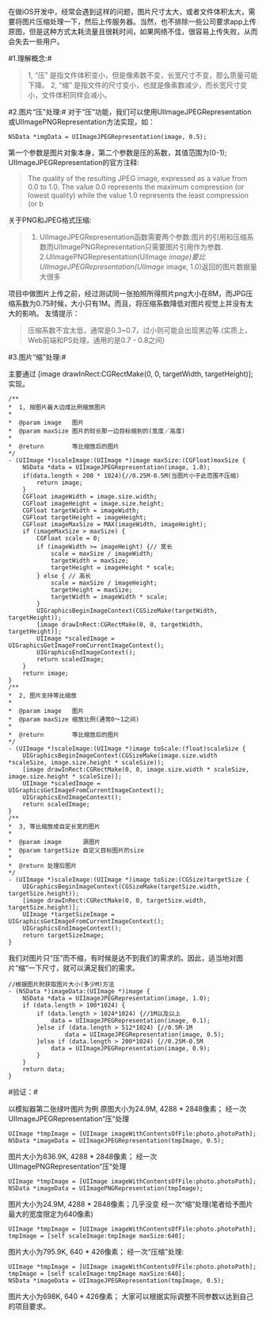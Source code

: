 在做iOS开发中，经常会遇到这样的问题，图片尺寸太大，或者文件体积太大，需要将图片压缩处理一下，然后上传服务器。当然，也不排除一些公司要求app上传原图，但是这种方式太耗流量且很耗时间，如果网络不佳，很容易上传失败，从而会失去一些用户。
  
#1.理解概念:#
> 1, “压” 是指文件体积变小，但是像素数不变，长宽尺寸不变，那么质量可能下降。
> 2, “缩” 是指文件的尺寸变小，也就是像素数减少，而长宽尺寸变小，文件体积同样会减小。

#2.图片“压”处理:#
对于“压”功能，我们可以使用UIImageJPEGRepresentation或UIImagePNGRepresentation方法实现，如：

```Object-C
NSData *imgData = UIImageJPEGRepresentation(image, 0.5);
```

第一个参数是图片对象本身，第二个参数是压的系数，其值范围为(0-1);
UIImageJPEGRepresentation的官方注释:

> The quality of the resulting JPEG image, expressed as a value from 0.0 to 1.0. The value 0.0 represents the maximum compression (or lowest quality) while the value 1.0 represents the least compression (or b

关于PNG和JPEG格式压缩:

> 1. UIImageJPEGRepresentation函数需要两个参数:图片的引用和压缩系数而UIImagePNGRepresentation只需要图片引用作为参数.
> 2.UIImagePNGRepresentation(UIImage *image)要比UIImageJPEGRepresentation(UIImage* image, 1.0)返回的图片数据量大很多

项目中做图片上传之前，经过测试同一张拍照所得照片png大小在8M，而JPG压缩系数为0.75时候，大小只有1M。而且，将压缩系数降低对图片视觉上并没有太大的影响。
友情提示：

> 压缩系数不宜太低，通常是0.3~0.7，过小则可能会出现黑边等.(实质上，Web前端和PS处理，通用的是0.7 - 0.8之间)

#3.图片“缩”处理:#

主要通过 [image drawInRect:CGRectMake(0, 0, targetWidth, targetHeight)]; 实现。

```Object-C
/**
*  1, 按图片最大边成比例缩放图片
*
*  @param image   图片
*  @param maxSize 图片的较长那一边目标缩到的(宽度／高度)
*
*  @return        等比缩放后的图片
*/
- (UIImage *)scaleImage:(UIImage *)image maxSize:(CGFloat)maxSize {
    NSData *data = UIImageJPEGRepresentation(image, 1.0);
    if(data.length < 200 * 1024){//0.25M-0.5M(当图片小于此范围不压缩)
        return image;
    }
    CGFloat imageWidth = image.size.width;
    CGFloat imageHeight = image.size.height;
    CGFloat targetWidth = imageWidth;
    CGFloat targetHeight = imageHeight;
    CGFloat imageMaxSize = MAX(imageWidth, imageHeight);
    if (imageMaxSize > maxSize) {
        CGFloat scale = 0;
        if (imageWidth >= imageHeight) {// 宽长
            scale = maxSize / imageWidth;
            targetWidth = maxSize;
            targetHeight = imageHeight * scale;
        } else { // 高长
            scale = maxSize / imageHeight;
            targetHeight = maxSize;
            targetWidth = imageWidth * scale;
        }
        UIGraphicsBeginImageContext(CGSizeMake(targetWidth, targetHeight));
        [image drawInRect:CGRectMake(0, 0, targetWidth, targetHeight)];
        UIImage *scaledImage = UIGraphicsGetImageFromCurrentImageContext();
        UIGraphicsEndImageContext();
        return scaledImage;
    }
    return image;
}
/**
*  2, 图片支持等比缩放
*
*  @param image   图片
*  @param maxSize 缩放比例(通常0～1之间)
*
*  @return        等比缩放后的图片
*/
- (UIImage *)scaleImage:(UIImage *)image toScale:(float)scaleSize {
    UIGraphicsBeginImageContext(CGSizeMake(image.size.width *scaleSize, image.size.height * scaleSize));
    [image drawInRect:CGRectMake(0, 0, image.size.width * scaleSize, image.size.height * scaleSize)];
    UIImage *scaledImage = UIGraphicsGetImageFromCurrentImageContext();
    UIGraphicsEndImageContext();
    return scaledImage;
}
/**
*  3, 等比缩放成自定长宽的图片
*
*  @param image      源图片
*  @param targetSize 自定义目标图片的size
*
*  @return 处理后图片
*/
- (UIImage *)scaleImage:(UIImage *)image toSize:(CGSize)targetSize {
    UIGraphicsBeginImageContext(CGSizeMake(targetSize.width, targetSize.height));
    [image drawInRect:CGRectMake(0, 0, targetSize.width, targetSize.height)];
    UIImage *targetSizeImage = UIGraphicsGetImageFromCurrentImageContext();
    UIGraphicsEndImageContext();
    return targetSizeImage;
}
```

我们对图片只“压”而不缩，有时候是达不到我们的需求的。因此，适当地对图片“缩“一下尺寸，就可以满足我们的需求。

```Object-C
//根据图片附获取图片大小(多少M)方法
- (NSData *)imageData:(UIImage *)image {
    NSData *data = UIImageJPEGRepresentation(image, 1.0);
    if (data.length > 100*1024) {
        if (data.length > 1024*1024) {//1M以及以上
            data = UIImageJPEGRepresentation(image, 0.1);
        }else if (data.length > 512*1024) {//0.5M-1M
                data = UIImageJPEGRepresentation(image, 0.5);
        }else if (data.length > 200*1024) {//0.25M-0.5M
            data = UIImageJPEGRepresentation(image, 0.9);
        }
    }
    return data;
}
```

#验证：#

以模拟器第二张绿叶图片为例
原图大小为24.9M, 4288 * 2848像素；
经一次UIImageJPEGRepresentation“压“处理

```Object-C
UIImage *tmpImage = [UIImage imageWithContentsOfFile:photo.photoPath];
NSData *imageData = UIImageJPEGRepresentation(tmpImage, 0.5);
```

图片大小为836.9K, 4288 * 2848像素；
经一次UIImagePNGRepresentation“压“处理

```Object-C
UIImage *tmpImage = [UIImage imageWithContentsOfFile:photo.photoPath];
NSData *imageData = UIImagePNGRepresentation(tmpImage);
```

图片大小为24.9M, 4288 * 2848像素；几乎没变
经一次“缩“处理(笔者给予图片最大的宽度限定为640像素)

```Object-C
UIImage *tmpImage = [UIImage imageWithContentsOfFile:photo.photoPath];
tmpImage = [self scaleImage:tmpImage maxSize:640];
```


图片大小为795.9K, 640 * 426像素；
经一次“压缩”处理:

```Object-C
UIImage *tmpImage = [UIImage imageWithContentsOfFile:photo.photoPath];
tmpImage = [self scaleImage:tmpImage maxSize:640];
NSData *imageData = UIImageJPEGRepresentation(tmpImage, 0.5);
```

图片大小为698K, 640 * 426像素；
大家可以根据实际调整不同参数以达到自己的项目要求。
